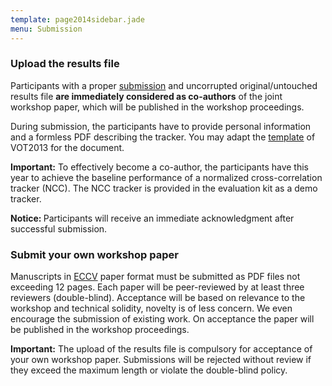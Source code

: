 ```yaml
---
template: page2014sidebar.jade
menu: Submission
---
```


### Upload the results file
Participants with a proper [submission](submission_page.html) and uncorrupted original/untouched results file <b>are immediately considered as co-authors</b> of the joint workshop paper, which will be published in the workshop proceedings.

During submission, the participants have to provide personal information and a formless PDF describing the tracker. You may adapt the [template](/vot2014/download/template_results.zip) of VOT2013 for the document.

<b>Important:</b> To effectively become a co-author, the participants have this year to achieve the baseline performance of a normalized cross-correlation tracker (NCC). The NCC tracker is provided in the evaluation kit as a demo tracker.

<b>Notice: </b>Participants will receive an immediate acknowledgment after successful submission.

### Submit your own workshop paper
Manuscripts in [ECCV](http://eccv2014.org/wp-content/uploads/2013/10/eccv2014kit.zip) paper format must be submitted as PDF files not exceeding 12 pages. Each paper will be peer-reviewed by at least three reviewers (double-blind). Acceptance will be based on relevance to the workshop and technical solidity, novelty is of less concern. We even encourage the submission of existing work. On acceptance the paper will be published in the workshop proceedings.

<b>Important:</b> The upload of the results file is compulsory for acceptance of your own workshop paper. Submissions will be rejected without review if they exceed the maximum length or violate the double-blind policy.
